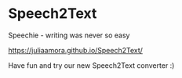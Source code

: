 # Speech2Text

Speechie - writing was never so easy

https://juliaamora.github.io/Speech2Text/

Have fun and try our new Speech2Text converter :)
